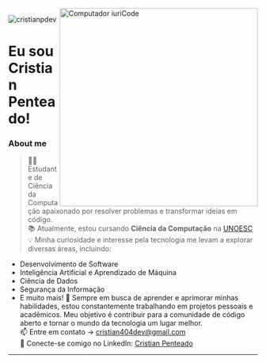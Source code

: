 <img src="https://raw.githubusercontent.com/MicaelliMedeiros/micaellimedeiros/master/image/computer-illustration.png" min-width="400px" max-width="400px" width="400px" align="right" alt="Computador iuriCode">
<p align="left"> <img src="https://komarev.com/ghpvc/?username=cristianpdev" alt="cristianpdev" /> </p>

# Eu sou Cristian Penteado!

### About me
> 👨‍💻 Estudante de Ciência da Computação apaixonado por resolver problemas e transformar ideias em código.  
📚 Atualmente, estou cursando **Ciência da Computação** na [UNOESC](https://unoesc.edu.br)  
💡 Minha curiosidade e interesse pela tecnologia me levam a explorar diversas áreas, incluindo:  
   - Desenvolvimento de Software
   - Inteligência Artificial e Aprendizado de Máquina
   - Ciência de Dados
   - Segurança da Informação
   - E muito mais!
🚀 Sempre em busca de aprender e aprimorar minhas habilidades, estou constantemente trabalhando em projetos pessoais e acadêmicos. Meu objetivo é contribuir para a comunidade de código aberto e tornar o mundo da tecnologia um lugar melhor.  
📫 Entre em contato -> [cristian404dev@gmail.com](mailto:cristian404dev@gmail.com)  
🔗 Conecte-se comigo no LinkedIn: [Cristian Penteado](https://www.linkedin.com/in/cristian404dev)   
---

